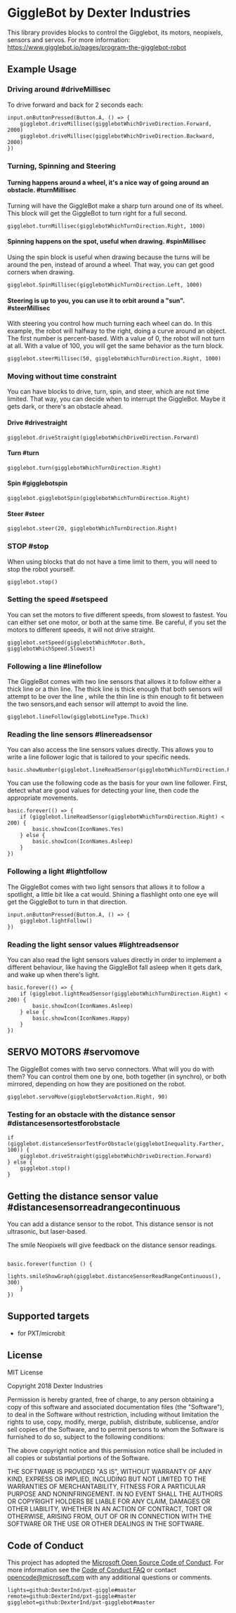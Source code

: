 # GiggleBot by Dexter Industries
This library provides blocks to control the Gigglebot, its motors, neopixels, sensors and servos.
For more information: https://www.gigglebot.io/pages/program-the-gigglebot-robot

## Example Usage

### Driving around  #driveMillisec
To drive forward and back for 2 seconds each:

```blocks
input.onButtonPressed(Button.A, () => {
    gigglebot.driveMillisec(gigglebotWhichDriveDirection.Forward, 2000)
    gigglebot.driveMillisec(gigglebotWhichDriveDirection.Backward, 2000)
})
```

### Turning, Spinning and Steering
#### Turning happens around a wheel, it's a nice way of going around an obstacle. #turnMillisec
Turning will have the GiggleBot make a sharp turn around one of its wheel. 
This block will get the GiggleBot to turn right for a full second.
```blocks
gigglebot.turnMillisec(gigglebotWhichTurnDirection.Right, 1000)
```
#### Spinning happens on the spot, useful when drawing. #spinMillisec
Using the spin block is useful when drawing because the turns will be around the pen, instead of around a wheel. That way, you can get good corners when drawing.

```blocks
gigglebot.SpinMillisec(gigglebotWhichTurnDirection.Left, 1000)
```

#### Steering is up to you, you can use it to orbit around a "sun". #steerMillisec
With steering you control how much turning each wheel can do. In this example, the robot will halfway to the right, doing a curve around an object. The first number is percent-based. With a value of 0, the robot will not turn at all. With a value of 100, you will get the same behavior as the turn block.
```blocks
gigglebot.steerMillisec(50, gigglebotWhichTurnDirection.Right, 1000)
```
### Moving without time constraint 
You can have blocks to drive, turn, spin, and steer, which are not time limited. That way, you can decide when to interrupt the GiggleBot. Maybe it gets dark, or there's an obstacle ahead.

#### Drive #drivestraight 
```blocks
gigglebot.driveStraight(gigglebotWhichDriveDirection.Forward)
```
#### Turn #turn 
```blocks
gigglebot.turn(gigglebotWhichTurnDirection.Right)
```
#### Spin #gigglebotspin 
```blocks
gigglebot.gigglebotSpin(gigglebotWhichTurnDirection.Right)
```
#### Steer #steer
```blocks
gigglebot.steer(20, gigglebotWhichTurnDirection.Right)
```

### STOP #stop
When using blocks that do not have a time limit to them, you will need to stop the robot yourself.
```blocks
gigglebot.stop()
```

### Setting the speed #setspeed
You can set the motors to five different speeds, from slowest to fastest. You can either set one motor, or both at the same time. Be careful, if you set the motors to different speeds, it will not drive straight.

```blocks
gigglebot.setSpeed(gigglebotWhichMotor.Both, gigglebotWhichSpeed.Slowest)
```

### Following a line #linefollow
The GiggleBot comes with two line sensors that allows it to follow either a thick line or a thin line. The thick line is thick enough that both sensors will attempt to be over the line , while the thin line is thin enough to fit between the two sensors,and each sensor will attempt to avoid the line.

```blocks
gigglebot.lineFollow(gigglebotLineType.Thick)
```

### Reading the line sensors #linereadsensor

You can also access the line sensors values directly. This allows you to write a line follower logic that is tailored to your specific needs.

```blocks
basic.showNumber(gigglebot.lineReadSensor(gigglebotWhichTurnDirection.Right)) 
```

You can use the following code as the basis for your own line follower. First, detect what are good values for detecting your line, then code the appropriate movements.
```blocks
basic.forever(() => {
    if (gigglebot.lineReadSensor(gigglebotWhichTurnDirection.Right) < 200) {
        basic.showIcon(IconNames.Yes)
    } else {
        basic.showIcon(IconNames.Asleep)
    }
})
```

### Following a light #lightfollow

The GiggleBot comes with two light sensors that allows it to follow a spotlight, a little bit like a cat would.  Shining a flashlight onto one eye will get the GiggleBot to turn in that direction.
```blocks
input.onButtonPressed(Button.A, () => {
    gigglebot.lightFollow()
})
```

### Reading the light sensor values #lightreadsensor

You can also read the light sensors values directly in order to implement a different behaviour, like having the GiggleBot fall asleep when it gets dark, and wake up when there's light.

```blocks
basic.forever(() => {
    if (gigglebot.lightReadSensor(gigglebotWhichTurnDirection.Right) < 200) {
        basic.showIcon(IconNames.Asleep)
    } else {
        basic.showIcon(IconNames.Happy)
    }
})
```


## SERVO MOTORS  #servomove
The GiggleBot comes with two servo connectors. What will you do with them? You can control them one by one, both together (in synchro), or both mirrored, depending on how they are positioned on the robot.
```blocks
gigglebot.servoMove(gigglebotServoAction.Right, 90)
```

### Testing for an obstacle with the distance sensor #distancesensortestforobstacle 

```blocks
if (gigglebot.distanceSensorTestForObstacle(gigglebotInequality.Farther, 100)) {
    gigglebot.driveStraight(gigglebotWhichDriveDirection.Forward)
} else {
    gigglebot.stop()
}
```

## Getting the distance sensor value #distancesensorreadrangecontinuous

You can add a distance sensor to the robot. This distance sensor is not ultrasonic, but laser-based. 

The smile Neopixels will give feedback on the distance sensor readings.
```blocks

basic.forever(function () {
    lights.smileShowGraph(gigglebot.distanceSensorReadRangeContinuous(), 300)
    }
})
```

## Supported targets

* for PXT/microbit

## License

MIT License

Copyright 2018 Dexter Industries

Permission is hereby granted, free of charge, to any person obtaining a copy of this software and associated documentation files (the "Software"), to deal in the Software without restriction, including without limitation the rights to use, copy, modify, merge, publish, distribute, sublicense, and/or sell copies of the Software, and to permit persons to whom the Software is furnished to do so, subject to the following conditions:

The above copyright notice and this permission notice shall be included in all copies or substantial portions of the Software.

THE SOFTWARE IS PROVIDED "AS IS", WITHOUT WARRANTY OF ANY KIND, EXPRESS OR IMPLIED, INCLUDING BUT NOT LIMITED TO THE WARRANTIES OF MERCHANTABILITY, FITNESS FOR A PARTICULAR PURPOSE AND NONINFRINGEMENT. IN NO EVENT SHALL THE AUTHORS OR COPYRIGHT HOLDERS BE LIABLE FOR ANY CLAIM, DAMAGES OR OTHER LIABILITY, WHETHER IN AN ACTION OF CONTRACT, TORT OR OTHERWISE, ARISING FROM, OUT OF OR IN CONNECTION WITH THE SOFTWARE OR THE USE OR OTHER DEALINGS IN THE SOFTWARE.

## Code of Conduct

This project has adopted the [Microsoft Open Source Code of Conduct](https://opensource.microsoft.com/codeofconduct/). For more information see the [Code of Conduct FAQ](https://opensource.microsoft.com/codeofconduct/faq/) or contact [opencode@microsoft.com](mailto:opencode@microsoft.com) with any additional questions or comments.

```packages
lights=github:DexterInd/pxt-giggle#master
remote=github:DexterInd/pxt-giggle#master
gigglebot=github:DexterInd/pxt-gigglebot#master
```